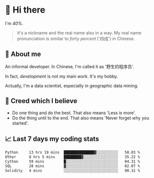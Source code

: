 # 👋 Hi there

I'm *40%*.

> It's a nickname and the real name also in a way.
> My real name pronunciation is similar to *forty percent* ('四成') in Chinese.

## :speech_balloon: About me

An informal developer. In Chinese, I'm called it as '野生的程序员'.

In fact, _development_ is not my main work. It's my hobby.

Actually, I'm a data scientist, especially in geographic data mining.

## :see_no_evil: Creed which I believe

- Do one thing and do the best. That also means 'Less is more'.
- Do the thing until to the end. That also means 'Never forget why you started'.

## :chart_with_upwards_trend: Last 7 days my coding stats

<!--START_SECTION:waka-->

```txt
Python     13 hrs 19 mins  ██████████████▓░░░░░░░░░░   58.03 %
Other      8 hrs 5 mins    ████████▓░░░░░░░░░░░░░░░░   35.22 %
Cython     59 mins         █░░░░░░░░░░░░░░░░░░░░░░░░   04.31 %
SQL        28 mins         ▓░░░░░░░░░░░░░░░░░░░░░░░░   02.07 %
Solidity   4 mins          ░░░░░░░░░░░░░░░░░░░░░░░░░   00.31 %
```

<!--END_SECTION:waka-->
